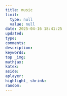```yaml
---
title: music
limit:
  type: null
  value: null
date: 2025-04-16 18:41:25
updated:
type:
comments:
description:
keywords:
top _img:
mathjax:
katex:
aside:
aplayer:
highlight_ shrink:
random:
---
```


